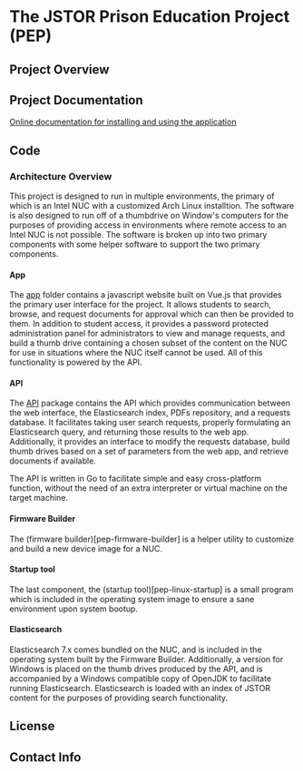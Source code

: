 # The JSTOR Prison Education Project (PEP)

## Project Overview

## Project Documentation

[Online documentation for installing and using the application](https://ithaka.github.io/PEP/site/)

## Code

### Architecture Overview

This project is designed to run in multiple environments, the primary of which is an Intel NUC with a customized Arch Linux installtion.  The software is also designed to run off of a thumbdrive on Window's computers for the purposes of providing access in environments where remote access to an Intel NUC is not possible.  The software is broken up into two primary components with some helper software to support the two primary components.

#### App

The [app](app) folder contains a javascript website built on Vue.js that provides the primary user interface for the project.  It allows students to search, browse, and request documents for approval which can then be provided to them.  In addition to student access, it provides a password protected administration panel for administrators to view and manage requests, and build a thumb drive containing a chosen subset of the content on the NUC for use in situations where the NUC itself cannot be used.  All of this functionality is powered by the API.

#### API

The [API](api) package contains the API which provides communication between the web interface, the Elasticsearch index, PDFs repository, and a requests database.  It facilitates taking user search requests, properly formulating an Elasticsearch query, and returning those results to the web app.  Additionally, it provides an interface to modify the requests database, build thumb drives based on a set of parameters from the web app, and retrieve documents if available.

The API is written in Go to facilitate simple and easy cross-platform function, without the need of an extra interpreter or virtual machine on the target machine.

#### Firmware Builder

The (firmware builder)[pep-firmware-builder] is a helper utility to customize and build a new device image for a NUC.

#### Startup tool

The last component, the (startup tool)[pep-linux-startup] is a small program which is included in the operating system image to ensure a sane environment upon system bootup.

#### Elasticsearch

Elasticsearch 7.x comes bundled on the NUC, and is included in the operating system built by the Firmware Builder.  Additionally, a version for Windows is placed on the thumb drives produced by the API, and is accompanied by a Windows compatible copy of OpenJDK to facilitate running Elasticsearch.  Elasticsearch is loaded with an index of JSTOR content for the purposes of providing search functionality.

## License

## Contact Info